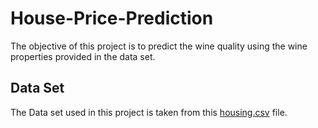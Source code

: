 # House-Price-Prediction
The objective of this project is to predict the wine quality using the wine properties provided in the data set.
## Data Set
The Data set used in this project is taken from this [housing.csv]() file.
